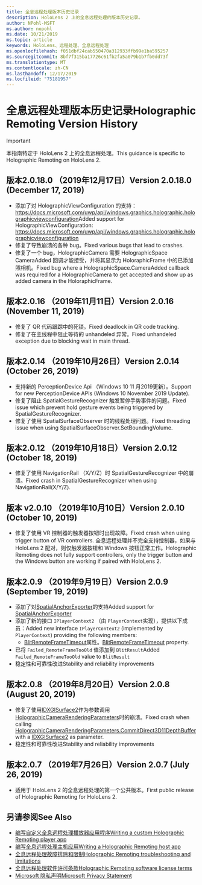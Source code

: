 ```yaml
---
title: 全息远程处理版本历史记录
description: HoloLens 2 上的全息远程处理的版本历史记录。
author: NPohl-MSFT
ms.author: nopohl
ms.date: 10/21/2019
ms.topic: article
keywords: HoloLens、远程处理、全息远程处理
ms.openlocfilehash: f051dbf24cab550470a312933ffb99e1ba595257
ms.sourcegitcommit: 8bf7f315ba17726c61fb2fa5a079b1b7fb0dd73f
ms.translationtype: MT
ms.contentlocale: zh-CN
ms.lasthandoff: 12/17/2019
ms.locfileid: "75181957"
---
```

# <a name="holographic-remoting-version-history"></a><span data-ttu-id="51d58-104">全息远程处理版本历史记录</span><span class="sxs-lookup"><span data-stu-id="51d58-104">Holographic Remoting Version History</span></span>

> [!IMPORTANT]
> <span data-ttu-id="51d58-105">本指南特定于 HoloLens 2 上的全息远程处理。</span><span class="sxs-lookup"><span data-stu-id="51d58-105">This guidance is specific to Holographic Remoting on HoloLens 2.</span></span>

## <span data-ttu-id="51d58-106">版本2.0.18.0 （2019年12月17日）<a name="v2.0.18"></a></span><span class="sxs-lookup"><span data-stu-id="51d58-106">Version 2.0.18.0 (December 17, 2019) <a name="v2.0.18"></a></span></span>
* <span data-ttu-id="51d58-107">添加了对 HolographicViewConfiguration 的支持： https://docs.microsoft.com/uwp/api/windows.graphics.holographic.holographicviewconfiguration</span><span class="sxs-lookup"><span data-stu-id="51d58-107">Added support for HolographicViewConfiguration: https://docs.microsoft.com/uwp/api/windows.graphics.holographic.holographicviewconfiguration</span></span>
* <span data-ttu-id="51d58-108">修复了导致崩溃的各种 bug。</span><span class="sxs-lookup"><span data-stu-id="51d58-108">Fixed various bugs that lead to crashes.</span></span>
* <span data-ttu-id="51d58-109">修复了一个 bug，HolographicCamera 需要 HolographicSpace CameraAdded 回调才能接受，并将其显示为 HoloraphicFrame 中的已添加照相机。</span><span class="sxs-lookup"><span data-stu-id="51d58-109">Fixed bug where a HolographicSpace.CameraAdded callback was required for a HolographicCamera to get accepted and show up as added camera in the HoloraphicFrame.</span></span>

## <span data-ttu-id="51d58-110">版本2.0.16 （2019年11月11日）<a name="2.0.16"></a></span><span class="sxs-lookup"><span data-stu-id="51d58-110">Version 2.0.16 (November 11, 2019) <a name="2.0.16"></a></span></span>
* <span data-ttu-id="51d58-111">修复了 QR 代码跟踪中的死锁。</span><span class="sxs-lookup"><span data-stu-id="51d58-111">Fixed deadlock in QR code tracking.</span></span>
* <span data-ttu-id="51d58-112">修复了在主线程中阻止等待的 unhandeled 异常。</span><span class="sxs-lookup"><span data-stu-id="51d58-112">Fixed unhandeled exception due to blocking wait in main thread.</span></span>

## <span data-ttu-id="51d58-113">版本2.0.14 （2019年10月26日）<a name="v2.0.14"></a></span><span class="sxs-lookup"><span data-stu-id="51d58-113">Version 2.0.14 (October 26, 2019) <a name="v2.0.14"></a></span></span>
* <span data-ttu-id="51d58-114">支持新的 PerceptionDevice Api （Windows 10 11 月2019更新）。</span><span class="sxs-lookup"><span data-stu-id="51d58-114">Support for new PerceptionDevice APIs (Windows 10 November 2019 Update).</span></span>
* <span data-ttu-id="51d58-115">修复了阻止 SpatialGestureRecognizer 触发暂停手势事件的问题。</span><span class="sxs-lookup"><span data-stu-id="51d58-115">Fixed issue which prevent hold gesture events being triggered by SpatialGestureRecognizer.</span></span>
* <span data-ttu-id="51d58-116">修复了使用 SpatialSurfaceObserver 时的线程处理问题。</span><span class="sxs-lookup"><span data-stu-id="51d58-116">Fixed threading issue when using SpatialSurfaceObserver.SetBoundingVolume.</span></span>

## <span data-ttu-id="51d58-117">版本2.0.12 （2019年10月18日）<a name="v2.0.12"></a></span><span class="sxs-lookup"><span data-stu-id="51d58-117">Version 2.0.12 (October 18, 2019) <a name="v2.0.12"></a></span></span>
* <span data-ttu-id="51d58-118">修复了使用 NavigationRail （X/Y/Z）时 SpatialGestureRecognizer 中的崩溃。</span><span class="sxs-lookup"><span data-stu-id="51d58-118">Fixed crash in SpatialGestureRecognizer when using NavigationRail(X/Y/Z).</span></span>

## <span data-ttu-id="51d58-119">版本 v2.0.10 （2019年10月10日）<a name="v2.0.10"></a></span><span class="sxs-lookup"><span data-stu-id="51d58-119">Version 2.0.10 (October 10, 2019) <a name="v2.0.10"></a></span></span>
* <span data-ttu-id="51d58-120">修复了使用 VR 控制器的触发器按钮时出现故障。</span><span class="sxs-lookup"><span data-stu-id="51d58-120">Fixed crash when using trigger button of VR controllers.</span></span> <span data-ttu-id="51d58-121">全息远程处理并不完全支持控制器，如果与 HoloLens 2 配对，则仅触发器按钮和 Windows 按钮正常工作。</span><span class="sxs-lookup"><span data-stu-id="51d58-121">Holographic Remoting does not fully support controllers, only the trigger button and the Windows button are working if paired with HoloLens 2.</span></span>

## <span data-ttu-id="51d58-122">版本2.0.9 （2019年9月19日）<a name="v2.0.9"></a></span><span class="sxs-lookup"><span data-stu-id="51d58-122">Version 2.0.9 (September 19, 2019) <a name="v2.0.9"></a></span></span>
* <span data-ttu-id="51d58-123">添加了对[SpatialAnchorExporter](https://docs.microsoft.com/uwp/api/windows.perception.spatial.spatialanchorexporter)的支持</span><span class="sxs-lookup"><span data-stu-id="51d58-123">Added support for [SpatialAnchorExporter](https://docs.microsoft.com/uwp/api/windows.perception.spatial.spatialanchorexporter)</span></span>
* <span data-ttu-id="51d58-124">添加了新的接口 ```IPlayerContext2``` （由 ```PlayerContext```实现），提供以下成员：</span><span class="sxs-lookup"><span data-stu-id="51d58-124">Added new interface ```IPlayerContext2``` (implemented by ```PlayerContext```) providing the following members:</span></span>
  - <span data-ttu-id="51d58-125">[BlitRemoteFrameTimeout](holographic-remoting-create-player.md#BlitRemoteFrameTimeout)属性。</span><span class="sxs-lookup"><span data-stu-id="51d58-125">[BlitRemoteFrameTimeout](holographic-remoting-create-player.md#BlitRemoteFrameTimeout)  property.</span></span>
* <span data-ttu-id="51d58-126">已将 ```Failed_RemoteFrameTooOld``` 值添加到 ```BlitResult```</span><span class="sxs-lookup"><span data-stu-id="51d58-126">Added ```Failed_RemoteFrameTooOld``` value to ```BlitResult```</span></span>
* <span data-ttu-id="51d58-127">稳定性和可靠性改进</span><span class="sxs-lookup"><span data-stu-id="51d58-127">Stability and reliability improvements</span></span>

## <span data-ttu-id="51d58-128">版本2.0.8 （2019年8月20日）<a name="v2.0.8"></a></span><span class="sxs-lookup"><span data-stu-id="51d58-128">Version 2.0.8 (August 20, 2019) <a name="v2.0.8"></a></span></span>

* <span data-ttu-id="51d58-129">修复了使用[IDXGISurface2](https://docs.microsoft.com/windows/win32/api/dxgi1_2/nn-dxgi1_2-idxgisurface2)作为参数调用[HolographicCameraRenderingParameters](https://docs.microsoft.com/uwp/api/windows.graphics.holographic.holographiccamerarenderingparameters.commitdirect3d11depthbuffer)时的崩溃。</span><span class="sxs-lookup"><span data-stu-id="51d58-129">Fixed crash when calling [HolographicCameraRenderingParameters.CommitDirect3D11DepthBuffer](https://docs.microsoft.com/uwp/api/windows.graphics.holographic.holographiccamerarenderingparameters.commitdirect3d11depthbuffer) with a [IDXGISurface2](https://docs.microsoft.com/windows/win32/api/dxgi1_2/nn-dxgi1_2-idxgisurface2) as parameter.</span></span>
* <span data-ttu-id="51d58-130">稳定性和可靠性改进</span><span class="sxs-lookup"><span data-stu-id="51d58-130">Stability and reliability improvements</span></span>

## <span data-ttu-id="51d58-131">版本2.0.7 （2019年7月26日）<a name="v2.0.7"></a></span><span class="sxs-lookup"><span data-stu-id="51d58-131">Version 2.0.7 (July 26, 2019) <a name="v2.0.7"></a></span></span>

* <span data-ttu-id="51d58-132">适用于 HoloLens 2 的全息远程处理的第一个公共版本。</span><span class="sxs-lookup"><span data-stu-id="51d58-132">First public release of Holographic Remoting for HoloLens 2.</span></span>

## <a name="see-also"></a><span data-ttu-id="51d58-133">另请参阅</span><span class="sxs-lookup"><span data-stu-id="51d58-133">See Also</span></span>
* [<span data-ttu-id="51d58-134">编写自定义全息远程处理播放器应用程序</span><span class="sxs-lookup"><span data-stu-id="51d58-134">Writing a custom Holographic Remoting player app</span></span>](holographic-remoting-create-player.md)
* [<span data-ttu-id="51d58-135">编写全息远程处理主机应用</span><span class="sxs-lookup"><span data-stu-id="51d58-135">Writing a Holographic Remoting host app</span></span>](holographic-remoting-create-host.md)
* [<span data-ttu-id="51d58-136">全息远程处理故障排除和限制</span><span class="sxs-lookup"><span data-stu-id="51d58-136">Holographic Remoting troubleshooting and limitations</span></span>](holographic-remoting-troubleshooting.md)
* [<span data-ttu-id="51d58-137">全息远程处理软件许可条款</span><span class="sxs-lookup"><span data-stu-id="51d58-137">Holographic Remoting software license terms</span></span>](https://docs.microsoft.com/legal/mixed-reality/microsoft-holographic-remoting-software-license-terms)
* [<span data-ttu-id="51d58-138">Microsoft 隐私声明</span><span class="sxs-lookup"><span data-stu-id="51d58-138">Microsoft Privacy Statement</span></span>](https://go.microsoft.com/fwlink/?LinkId=521839)
